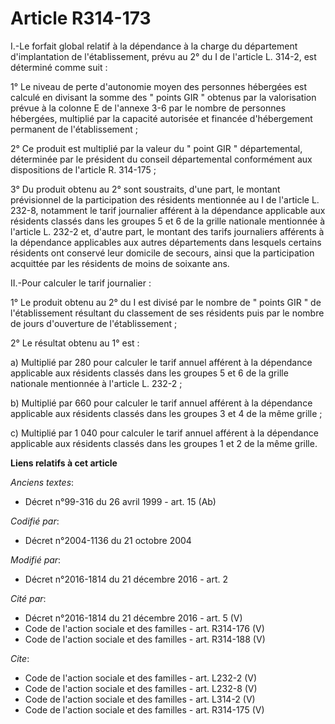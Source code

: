 # Article R314-173

I.-Le forfait global relatif à la dépendance à la charge du département d'implantation de l'établissement, prévu au 2° du I
de l'article L. 314-2, est déterminé comme suit : 

1° Le niveau de perte d'autonomie moyen des personnes hébergées est calculé en divisant la somme des " points GIR " obtenus
par la valorisation prévue à la colonne E de l'annexe 3-6 par le nombre de personnes hébergées, multiplié par la capacité
autorisée et financée d'hébergement permanent de l'établissement ; 

2° Ce produit est multiplié par la valeur du " point GIR " départemental, déterminée par le président du conseil
départemental conformément aux dispositions de l'article R. 314-175 ; 

3° Du produit obtenu au 2° sont soustraits, d'une part, le montant prévisionnel de la participation des résidents mentionnée
au I de l'article L. 232-8, notamment le tarif journalier afférent à la dépendance applicable aux résidents classés dans les
groupes 5 et 6 de la grille nationale mentionnée à l'article L. 232-2 et, d'autre part, le montant des tarifs journaliers
afférents à la dépendance applicables aux autres départements dans lesquels certains résidents ont conservé leur domicile de
secours, ainsi que la participation acquittée par les résidents de moins de soixante ans. 

II.-Pour calculer le tarif journalier : 

1° Le produit obtenu au 2° du I est divisé par le nombre de " points GIR " de l'établissement résultant du classement de ses
résidents puis par le nombre de jours d'ouverture de l'établissement ; 

2° Le résultat obtenu au 1° est : 

a) Multiplié par 280 pour calculer le tarif annuel afférent à la dépendance applicable aux résidents classés dans les groupes
5 et 6 de la grille nationale mentionnée à l'article L. 232-2 ; 

b) Multiplié par 660 pour calculer le tarif annuel afférent à la dépendance applicable aux résidents classés dans les groupes
3 et 4 de la même grille ; 

c) Multiplié par 1 040 pour calculer le tarif annuel afférent à la dépendance applicable aux résidents classés dans les
groupes 1 et 2 de la même grille.

**Liens relatifs à cet article**

_Anciens textes_:

  - Décret n°99-316 du 26 avril 1999 - art. 15 (Ab)

_Codifié par_:

  - Décret n°2004-1136 du 21 octobre 2004

_Modifié par_:

  - Décret n°2016-1814 du 21 décembre 2016 - art. 2

_Cité par_:

  - Décret n°2016-1814 du 21 décembre 2016 - art. 5 (V)
  - Code de l'action sociale et des familles - art. R314-176 (V)
  - Code de l'action sociale et des familles - art. R314-188 (V)

_Cite_:

  - Code de l'action sociale et des familles - art. L232-2 (V)
  - Code de l'action sociale et des familles - art. L232-8 (V)
  - Code de l'action sociale et des familles - art. L314-2 (V)
  - Code de l'action sociale et des familles - art. R314-175 (V)
